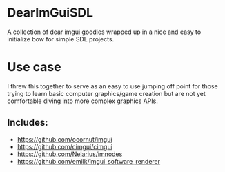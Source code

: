 # DearImGuiSDL
 A collection of dear imgui goodies wrapped up in a nice and easy to initialize bow for simple SDL projects.
 
# Use case
I threw this together to serve as an easy to use jumping off point for those trying to learn basic computer graphics/game creation but are not yet comfortable diving into more complex graphics APIs.

## Includes:
* https://github.com/ocornut/imgui
* https://github.com/cimgui/cimgui
* https://github.com/Nelarius/imnodes
* https://github.com/emilk/imgui_software_renderer
